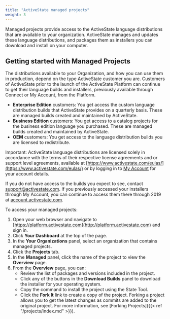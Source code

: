 ```yaml
---
title: "ActiveState managed projects"
weight: 3
---
```


Managed projects provide access to the ActiveState language distributions that are available to your organization.<!--more--> ActiveState manages and updates these language distributions, and packages them as installers you can download and install on your computer.

## Getting started with Managed Projects

The distributions available to your Organization, and how you can use them in production, depend on the type ActiveState customer you are. Customers of ActiveState prior to the launch of the ActiveState Platform can continue to get their language builds and installers, previously available through Connect or My Account, from the Platform. 

* **Enterprise Edition** customers: You get access the custom language distribution builds that ActiveState provides on a quarterly basis. These are managed builds created and maintained by ActiveState. 
* **Business Edition** customers: You get access to a catalog projects for the business edition language you purchased. These are managed builds created and maintained by ActiveState.
* **OEM** customers: You get access to the language distribution builds you are licensed to redistribute.

Important: ActiveState language distributions are licensed solely in accordance with the terms of their respective license agreements and or 
support level agreements, available at [https://www.activestate.com/eulas/](https://www.activestate.com/eulas/) or by logging in to [My Account](https://account.activestate.com) for your account details.

If you do not have access to the builds you expect to see, contact <a href="mailto:support@activestate.com">support@activestate.com</a>. If you previously accessed your installers through My Account, you can continue to access them there through 2019 at [account.activestate.com](https://account.activestate.com).

To access your managed projects:

1. Open your web browser and navigate to [https://platform.activestate.com](http://platform.activestate.com) and sign in.
2. Click **Your Dashboard** at the top of the page.
3. In the **Your Organizations** panel, select an organization that contains managed projects.
4. Click the **Projects** tab.
5. In the **Managed** panel, click the name of the project to view the **Overview** page.
6. From the **Overview** page, you can:
   * Review the list of packages and versions included in the project.
   * Click any of the buttons in the **Download Builds**  panel to download the installer for your operating system.
   * Copy the command to install the project using the State Tool.
   * Click the **Fork It** link to create a copy of the project. Forking a project allows you to get the latest changes as commits are added to the original project. For more information, see [Forking Projects]({{< ref "/projects/index.md" >}}).